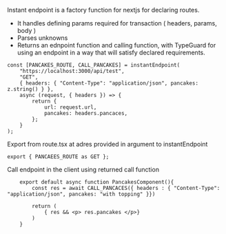 Instant endpoint is a factory function for nextjs for declaring routes.

-   It handles defining params required for transaction ( headers, params, body )
-   Parses unknowns
-   Returns an ednpoint function and calling function, with TypeGuard for using an endpoint in a way that will satisfy declared requirements.

```
const [PANCAKES_ROUTE, CALL_PANCAKES] = instantEndpoint(
    "https://localhost:3000/api/test",
    "GET",
    { headers: { "Content-Type": "application/json", pancakes: z.string() } },
    async (request, { headers }) => {
        return {
            url: request.url,
            pancakes: headers.pancaces,
        };
    }
);
```

Export from route.tsx at adres provided in argument to instantEndpoint

```
export { PANCAEES_ROUTE as GET };

```

Call endpoint in the client using returned call function

```
    export default async function PancakesComponent(){
        const res = await CALL_PANCACES({ headers : { "Content-Type": "application/json", pancakes: "with topping" }})

        return (
            { res && <p> res.pancakes </p>}
        )
    }

```
